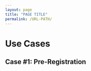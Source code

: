 ```yaml
---
layout: page
title: "PAGE TITLE"
permalink: /URL-PATH/
---
```


# Use Cases

## Case #1: Pre-Registration
